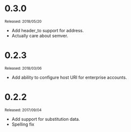 # 0.3.0
<sup>Released: 2018/05/20</sup>

 - Add header_to support for address.
 - Actually care about semver.

# 0.2.3
<sup>Released: 2018/03/06</sup>

  - Add ability to configure host URI for enterprise accounts.

# 0.2.2
<sup>Released: 2017/09/04</sup>

  - Add support for substitution data.
  - Spelling fix